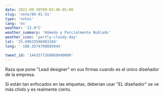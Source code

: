 ```yaml
---
date: 2021-09-30T09:03:40-05:00
slug: 'note/09-01-51'
type: 'notes'
lang: 'es'
weather: '22.9°C'
weather_summary: 'Húmedo y Parcialmente Nublado'
weather_icon: 'partly-cloudy-day'
lat: '25.69633506983284'
long: '-100.3574708885044'

tweet_id: '1443577268069040000'
---
```

Raza que pone "Lead designer" en sus firmas cuando es el único diseñador de la empresa. 

Si están tan enfocados en las etiquetas, deberían usar "EL diseñador" se ve más chido y es realmente cierto.